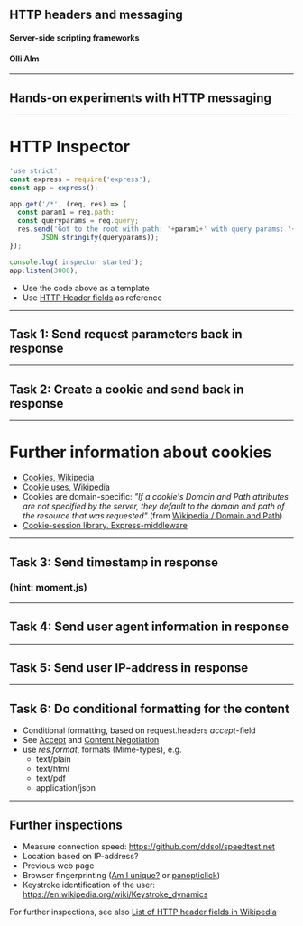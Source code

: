 ## HTTP headers and messaging
#### Server-side scripting frameworks 
#### Olli Alm

---

## Hands-on experiments with HTTP messaging

---

# HTTP Inspector

```javascript
'use strict';
const express = require('express');
const app = express();

app.get('/*', (req, res) => {
  const param1 = req.path;
  const queryparams = req.query;
  res.send('Got to the root with path: '+param1+' with query params: '+
        JSON.stringify(queryparams));
});

console.log('inspector started');
app.listen(3000);

```
* Use the code above as a template 
* Use [HTTP Header fields](https://en.wikipedia.org/wiki/List_of_HTTP_header_fields) as reference

---

## Task 1: Send request parameters back in response

---

## Task 2: Create a cookie and send back in response

---

# Further information about cookies

* [Cookies, Wikipedia](https://en.wikipedia.org/wiki/HTTP_cookie) 
* [Cookie uses, Wikipedia](https://en.wikipedia.org/wiki/HTTP_cookie#Uses)
* Cookies are domain-specific: *"If a cookie's Domain and Path attributes are not specified by the server, they default to the domain and path of the resource that was requested"* (from [Wikipedia / Domain and Path](https://en.wikipedia.org/wiki/HTTP_cookie#Domain_and_Path))
* [Cookie-session library, Express-middleware](https://github.com/expressjs/cookie-session)

---

## Task 3: Send timestamp in response
### (hint: moment.js)

---

## Task 4: Send user agent information in response

---

## Task 5: Send user IP-address in response

---

## Task 6: Do conditional formatting for the content

* Conditional formatting, based on request.headers *accept*-field
* See [Accept](https://developer.mozilla.org/en-US/docs/Web/HTTP/Headers/Accept) and [Content Negotiation](https://developer.mozilla.org/en-US/docs/Web/HTTP/Content_negotiation)
* use *res.format*, formats (Mime-types), e.g.
  * text/plain
  * text/html
  * text/pdf
  * application/json

---

## Further inspections

* Measure connection speed: https://github.com/ddsol/speedtest.net
* Location based on IP-address?
* Previous web page
* Browser fingerprinting ([Am I unique?](https://amiunique.org) or [panopticlick](https://panopticlick.eff.org/))
* Keystroke identification of the user: https://en.wikipedia.org/wiki/Keystroke_dynamics

For further inspections, see also [List of HTTP header fields in Wikipedia](https://en.wikipedia.org/wiki/List_of_HTTP_header_fields) 

